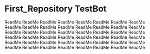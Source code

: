 # First_Repository TestBot
ReadMe ReadMe ReadMe ReadMe ReadMe ReadMe  ReadMe ReadMe ReadMe ReadMe ReadMe ReadMe ReadMe ReadMe ReadMe ReadMe ReadMe ReadMe ReadMe ReadMe ReadMe ReadMe ReadMe ReadMe ReadMe ReadMe ReadMe ReadMe ReadMe ReadMe ReadMe ReadMe ReadMe ReadMe ReadMe ReadMe ReadMe ReadMe ReadMe ReadMe ReadMe ReadMe ReadMe ReadMe ReadMe ReadMe ReadMe ReadMe
